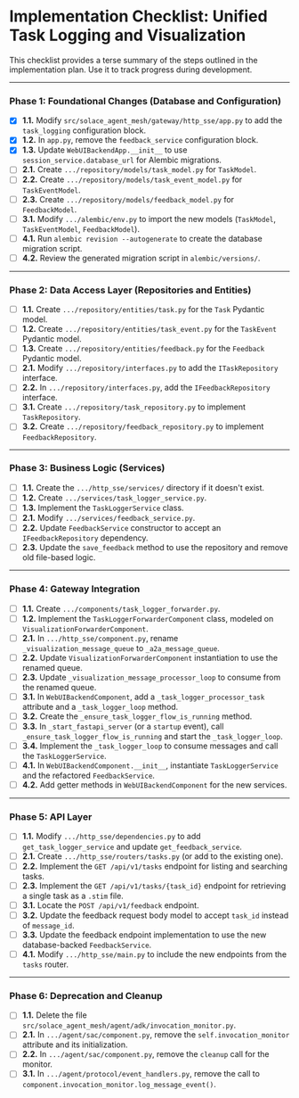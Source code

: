 # Implementation Checklist: Unified Task Logging and Visualization

This checklist provides a terse summary of the steps outlined in the implementation plan. Use it to track progress during development.

---

### Phase 1: Foundational Changes (Database and Configuration)

- [x] **1.1.** Modify `src/solace_agent_mesh/gateway/http_sse/app.py` to add the `task_logging` configuration block.
- [x] **1.2.** In `app.py`, remove the `feedback_service` configuration block.
- [x] **1.3.** Update `WebUIBackendApp.__init__` to use `session_service.database_url` for Alembic migrations.
- [ ] **2.1.** Create `.../repository/models/task_model.py` for `TaskModel`.
- [ ] **2.2.** Create `.../repository/models/task_event_model.py` for `TaskEventModel`.
- [ ] **2.3.** Create `.../repository/models/feedback_model.py` for `FeedbackModel`.
- [ ] **3.1.** Modify `.../alembic/env.py` to import the new models (`TaskModel`, `TaskEventModel`, `FeedbackModel`).
- [ ] **4.1.** Run `alembic revision --autogenerate` to create the database migration script.
- [ ] **4.2.** Review the generated migration script in `alembic/versions/`.

---

### Phase 2: Data Access Layer (Repositories and Entities)

- [ ] **1.1.** Create `.../repository/entities/task.py` for the `Task` Pydantic model.
- [ ] **1.2.** Create `.../repository/entities/task_event.py` for the `TaskEvent` Pydantic model.
- [ ] **1.3.** Create `.../repository/entities/feedback.py` for the `Feedback` Pydantic model.
- [ ] **2.1.** Modify `.../repository/interfaces.py` to add the `ITaskRepository` interface.
- [ ] **2.2.** In `.../repository/interfaces.py`, add the `IFeedbackRepository` interface.
- [ ] **3.1.** Create `.../repository/task_repository.py` to implement `TaskRepository`.
- [ ] **3.2.** Create `.../repository/feedback_repository.py` to implement `FeedbackRepository`.

---

### Phase 3: Business Logic (Services)

- [ ] **1.1.** Create the `.../http_sse/services/` directory if it doesn't exist.
- [ ] **1.2.** Create `.../services/task_logger_service.py`.
- [ ] **1.3.** Implement the `TaskLoggerService` class.
- [ ] **2.1.** Modify `.../services/feedback_service.py`.
- [ ] **2.2.** Update `FeedbackService` constructor to accept an `IFeedbackRepository` dependency.
- [ ] **2.3.** Update the `save_feedback` method to use the repository and remove old file-based logic.

---

### Phase 4: Gateway Integration

- [ ] **1.1.** Create `.../components/task_logger_forwarder.py`.
- [ ] **1.2.** Implement the `TaskLoggerForwarderComponent` class, modeled on `VisualizationForwarderComponent`.
- [ ] **2.1.** In `.../http_sse/component.py`, rename `_visualization_message_queue` to `_a2a_message_queue`.
- [ ] **2.2.** Update `VisualizationForwarderComponent` instantiation to use the renamed queue.
- [ ] **2.3.** Update `_visualization_message_processor_loop` to consume from the renamed queue.
- [ ] **3.1.** In `WebUIBackendComponent`, add a `_task_logger_processor_task` attribute and a `_task_logger_loop` method.
- [ ] **3.2.** Create the `_ensure_task_logger_flow_is_running` method.
- [ ] **3.3.** In `_start_fastapi_server` (or a `startup` event), call `_ensure_task_logger_flow_is_running` and start the `_task_logger_loop`.
- [ ] **3.4.** Implement the `_task_logger_loop` to consume messages and call the `TaskLoggerService`.
- [ ] **4.1.** In `WebUIBackendComponent.__init__`, instantiate `TaskLoggerService` and the refactored `FeedbackService`.
- [ ] **4.2.** Add getter methods in `WebUIBackendComponent` for the new services.

---

### Phase 5: API Layer

- [ ] **1.1.** Modify `.../http_sse/dependencies.py` to add `get_task_logger_service` and update `get_feedback_service`.
- [ ] **2.1.** Create `.../http_sse/routers/tasks.py` (or add to the existing one).
- [ ] **2.2.** Implement the `GET /api/v1/tasks` endpoint for listing and searching tasks.
- [ ] **2.3.** Implement the `GET /api/v1/tasks/{task_id}` endpoint for retrieving a single task as a `.stim` file.
- [ ] **3.1.** Locate the `POST /api/v1/feedback` endpoint.
- [ ] **3.2.** Update the feedback request body model to accept `task_id` instead of `message_id`.
- [ ] **3.3.** Update the feedback endpoint implementation to use the new database-backed `FeedbackService`.
- [ ] **4.1.** Modify `.../http_sse/main.py` to include the new endpoints from the `tasks` router.

---

### Phase 6: Deprecation and Cleanup

- [ ] **1.1.** Delete the file `src/solace_agent_mesh/agent/adk/invocation_monitor.py`.
- [ ] **2.1.** In `.../agent/sac/component.py`, remove the `self.invocation_monitor` attribute and its initialization.
- [ ] **2.2.** In `.../agent/sac/component.py`, remove the `cleanup` call for the monitor.
- [ ] **3.1.** In `.../agent/protocol/event_handlers.py`, remove the call to `component.invocation_monitor.log_message_event()`.
